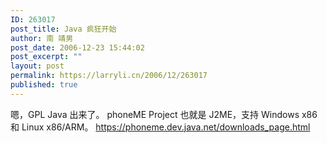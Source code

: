 ```yaml
---
ID: 263017
post_title: Java 疯狂开始
author: 南 靖男
post_date: 2006-12-23 15:44:02
post_excerpt: ""
layout: post
permalink: https://larryli.cn/2006/12/263017
published: true
---
```

嗯，GPL Java 出来了。
phoneME Project 也就是 J2ME，支持 Windows x86 和 Linux x86/ARM。
<a href="https://phoneme.dev.java.net/downloads_page.html">https://phoneme.dev.java.net/downloads_page.html</a>